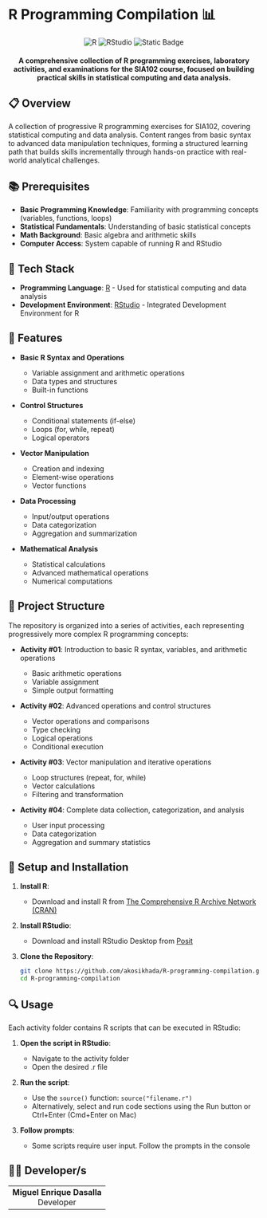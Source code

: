 # R Programming Compilation 📊

<div align="center">

![R](https://img.shields.io/badge/R-%23276DC3.svg?style=for-the-badge&logo=r&logoColor=white)
![RStudio](https://img.shields.io/badge/RStudio-4285F4?style=for-the-badge&logo=rstudio&logoColor=white)
![Static Badge](https://img.shields.io/badge/SIA102-Educational-green?style=for-the-badge)

<h4>A comprehensive collection of R programming exercises, laboratory activities, and examinations for the SIA102 course, focused on building practical skills in statistical computing and data analysis.</h4>
</div>

## 📋 Overview

A collection of progressive R programming exercises for SIA102, covering statistical computing and data analysis. Content ranges from basic syntax to advanced data manipulation techniques, forming a structured learning path that builds skills incrementally through hands-on practice with real-world analytical challenges.

## 📚 Prerequisites

- **Basic Programming Knowledge**: Familiarity with programming concepts (variables, functions, loops)
- **Statistical Fundamentals**: Understanding of basic statistical concepts
- **Math Background**: Basic algebra and arithmetic skills
- **Computer Access**: System capable of running R and RStudio

## 🔧 Tech Stack

- **Programming Language**: [R](https://www.r-project.org/) - Used for statistical computing and data analysis
- **Development Environment**: [RStudio](https://posit.co/products/open-source/rstudio/) - Integrated Development Environment for R

## 🌟 Features

- **Basic R Syntax and Operations**

  - Variable assignment and arithmetic operations
  - Data types and structures
  - Built-in functions

- **Control Structures**

  - Conditional statements (if-else)
  - Loops (for, while, repeat)
  - Logical operators

- **Vector Manipulation**

  - Creation and indexing
  - Element-wise operations
  - Vector functions

- **Data Processing**

  - Input/output operations
  - Data categorization
  - Aggregation and summarization

- **Mathematical Analysis**
  - Statistical calculations
  - Advanced mathematical operations
  - Numerical computations

## 📁 Project Structure

The repository is organized into a series of activities, each representing progressively more complex R programming concepts:

- **Activity #01**: Introduction to basic R syntax, variables, and arithmetic operations

  - Basic arithmetic operations
  - Variable assignment
  - Simple output formatting

- **Activity #02**: Advanced operations and control structures

  - Vector operations and comparisons
  - Type checking
  - Logical operations
  - Conditional execution

- **Activity #03**: Vector manipulation and iterative operations

  - Loop structures (repeat, for, while)
  - Vector calculations
  - Filtering and transformation

- **Activity #04**: Complete data collection, categorization, and analysis
  - User input processing
  - Data categorization
  - Aggregation and summary statistics

## 🚀 Setup and Installation

1. **Install R**:

   - Download and install R from [The Comprehensive R Archive Network (CRAN)](https://cran.r-project.org/)

2. **Install RStudio**:

   - Download and install RStudio Desktop from [Posit](https://posit.co/download/rstudio-desktop/)

3. **Clone the Repository**:
   ```bash
   git clone https://github.com/akosikhada/R-programming-compilation.git
   cd R-programming-compilation
   ```

## 🔍 Usage

Each activity folder contains R scripts that can be executed in RStudio:

1. **Open the script in RStudio**:

   - Navigate to the activity folder
   - Open the desired .r file

2. **Run the script**:

   - Use the `source()` function: `source("filename.r")`
   - Alternatively, select and run code sections using the Run button or Ctrl+Enter (Cmd+Enter on Mac)

3. **Follow prompts**:
   - Some scripts require user input. Follow the prompts in the console

## 👨‍💻 Developer/s

<table align="center">
  <tr>
    <td align="center">
      <b>Miguel Enrique Dasalla</b>
      <br />
      Developer
    </td>
  </tr>
</table>
